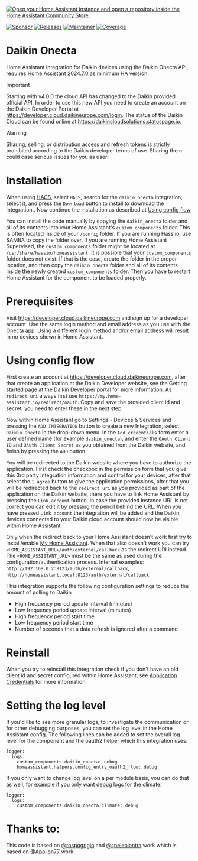 [![Open your Home Assistant instance and open a repository inside the Home Assistant Community Store.](https://my.home-assistant.io/badges/hacs_repository.svg)](https://my.home-assistant.io/redirect/hacs_repository/?owner=jwillemsen&repository=daikin_onecta)

[![Sponsor](https://img.shields.io/static/v1?label=Sponsor&message=%E2%9D%A4&logo=GitHub&color=%23fe8e86&style=for-the-badge)](https://github.com/sponsors/jwillemsen)
[![Releases](https://img.shields.io/github/release/jwillemsen/daikin_onecta/all.svg?style=for-the-badge)](https://github.com/jwillemsen/daikin_onecta/releases)
[![Maintainer](https://img.shields.io/badge/MAINTAINER-%40jwillemsen-green?style=for-the-badge)](https://github.com/jwillemsen)
[![Coverage](https://img.shields.io/codecov/c/github/jwillemsen/daikin_onecta?style=for-the-badge)](https://codecov.io/gh/jwillemsen/daikin_onecta)

# Daikin Onecta

Home Assistant Integration for Daikin devices using the Daikin Onecta API, requires Home Assistant 2024.7.0 as minimum HA version.

> [!IMPORTANT]
> Starting with v4.0.0 the cloud API has changed to the Daikin provided official API. In order to use this new API you need to create an account on the Daikin Developer Portal at https://developer.cloud.daikineurope.com/login. The status of the Daikin Cloud can be found online at https://daikincloudsolutions.statuspage.io.

> [!WARNING]
> Sharing, selling, or distribution access and refresh tokens is strictly prohibited according to the Daikin developer terms of use. Sharing them could case serious issues for you as user!

<!---
# Installation using HACS:

Install with [HACS](https://hacs.xyz): Search for "Daikin Onecta" in the default repository,
-->

# Installation

When using [HACS](https://hacs.xyz/), select `HACS`, search for the `daikin_onecta` integration, select it, and press the `Download` button to install to download the integration.. Now continue the installation as described at [Using config flow](https://github.com/jwillemsen/daikin_onecta/blob/master/readme.md#using-config-flow)

You can install the code manually by copying the `daikin_onecta` folder and all of its contents into your Home Assistant's `custom_components` folder. This is often located inside of your `/config` folder. If you are running Hass.io, use SAMBA to copy the folder over. If you are running Home Assistant Supervised, the `custom_components` folder might be located at `/usr/share/hassio/homeassistant`. It is possible that your `custom_components` folder does not exist. If that is the case, create the folder in the proper location, and then copy the `daikin_onecta` folder and all of its contents inside the newly created `custom_components` folder. Then you have to restart Home Assistant for the component to be loaded properly.

# Prerequisites

Visit https://developer.cloud.daikineurope.com and sign up for a developer account. Use the same login method and email address as you use with the Onecta app. Using a different login method and/or email address will result in no devices shown in Home Assistant.

# Using config flow

First create an account at https://developer.cloud.daikineurope.com, after that create an application at the Daikin Developer website, see the Getting started page at the Daikin Developer portal for more information. As `redirect uri` always first use `https://my.home-assistant.io/redirect/oauth`. Copy and save the provided client id and secret, you need to enter these in the next step.

Now within Home Assistant go to Settings - Devices & Services and pressing the `ADD INTEGRATION` button to create a new Integration, select `Daikin Onecta` in the drop-down menu. In the `Add credentials` form enter a user defined name (for example `daikin_onecta`), and enter the `OAuth Client ID` and `OAuth Client Secret` as you obtained from the Daikin website, and finish by pressing the `ADD` button.

You will be redirected to the Daikin website where you have to authorize the application. First check the checkbox in the permission form that you give this 3rd party integration information and control for your devices, after that select the `I agree` button to give the application permissions, after that you will be redirected back to the `redirect uri` as you provided as part of the application on the Daikin website, there you have to link Home Assistant by pressing the `Link account` button. In case the provided instance URL is not correct you can edit it by pressing the pencil behind the URL. When you have pressed `Link account` the integration will be added and the Daikin devices connected to your Daikin cloud account should now be visible within Home Assistant.

Only when the redirect back to your Home Assistant doesn't work first try to install/enable [My Home Assistant](https://www.home-assistant.io/integrations/my/). When that also doesn't work you can try `<HOME_ASSISTANT_URL>/auth/external/callback` as the redirect URI instead. The `<HOME_ASSISTANT_URL>` must be the same as used during the configuration/authentication process. Internal examples: `http://192.168.0.2:8123/auth/external/callback`, `http://homeassistant.local:8123/auth/external/callback`.

This integration supports the following configuration settings to reduce the amount of polling to Daikin

- High frequency period update interval (minutes)
- Low frequency period update interval (minutes)
- High frequency period start time
- Low frequency period start time
- Number of seconds that a data refresh is ignored after a command

# Reinstall

When you try to reinstall this integration check if you don't have an old client id and secret configured within Home Assistant, see [Application Credentials](https://www.home-assistant.io/integrations/application_credentials/) for more information.

# Setting the log level

If you'd like to see more granular logs, to investigate the communication or for other debugging purposes, you can set the log level in the Home Assistant config. The following lines can be added to set the overall log level for the component and the oauth2 helper which this integration uses:

```
logger:
  logs:
    custom_components.daikin_onecta: debug
    homeassistant.helpers.config_entry_oauth2_flow: debug
```

If you only want to change log level on a per module basis, you can do that as well, for example if you only want debug logs for the climate:

```
logger:
  logs:
    custom_components.daikin_onecta.climate: debug
```

# Thanks to:

This code is based on [@rospogrigio](https://github.com/rospogrigio) and [@speleolontra](https://github.com/speleolontra) work which is based on [@Apollon77](https://github.com/Apollon77) work.
